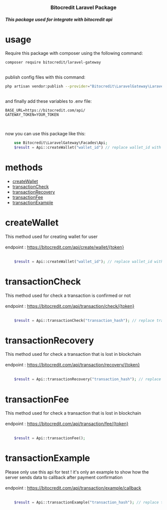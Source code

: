 <h3 align="center" >Bitocredit Laravel Package</h3>
<h5>This package used for integrate with bitocredit api</h5>

# usage

Require this package with composer using the following command:

```bash
composer require bitocredit/laravel-gateway
```
<br>
publish config files with this command:

```bash
php artisan vendor:publish --provider="Bitocredit\LaravelGateway\LaravelGatewayServiceProvider"
```

<br>
and finally add these variables to .env file: 

```dotenv
BASE_URL=https://bitocredit.com/api/
GATEWAY_TOKEN=YOUR_TOKEN
```
<br>

now you can use this package like this:

```php
    use Bitocredit\LaravelGateway\Facades\Api;
    $result = Api::createWallet("wallet_id") // replace wallet_id with your wallet id;    
```

# methods

- [createWallet](#createwallet)
- [transactionCheck](#transactioncheck)
- [transactionRecovery](#transactionrecovery)
- [transactionFee](#transactionfee)
- [transactionExample](#transactionexample)


# <a id="createwallet">createWallet</a>

This method used for creating wallet for user
<br>
<br>
endpoint : https://bitocredit.com/api/create/wallet/{token}
<br>
<br>

```php
    $result = Api::createWallet("wallet_id"); // replace wallet_id with your wallet id
```

# <a id="transactioncheck">transactionCheck</a>

This method used for check a transaction is confirmed or not
<br>
<br>
endpoint : https://bitocredit.com/api/transaction/check/{token}
<br>
<br>

```php
    $result = Api::transactionCheck("transaction_hash"); // replace transaction_hash with your transaction hash
```

# <a id="transactionrecovery">transactionRecovery</a>

This method used for check a transaction that is lost in blockchain
<br>
<br>
endpoint : https://bitocredit.com/api/transaction/recovery/{token}
<br>
<br>

```php
    $result = Api::transactionRecovery("transaction_hash"); // replace transaction_hash with your transaction hash
```

# <a id="transactionfee">transactionFee</a>

This method used for check a transaction that is lost in blockchain
<br>
<br>
endpoint : https://bitocredit.com/api/transaction/fee/{token}
<br>
<br>

```php
    $result = Api::transactionFee(); 
```

# <a id="transactionexample">transactionExample</a>

Please only use this api for test ! it's only an example to show how the server sends data to callback after payment confirmation
<br>
<br>
endpoint : https://bitocredit.com/api/transaction/example/callback
<br>
<br>

```php
    $result = Api::transactionExample("transaction_hash"); // replace transaction_hash with your transaction hash
```
